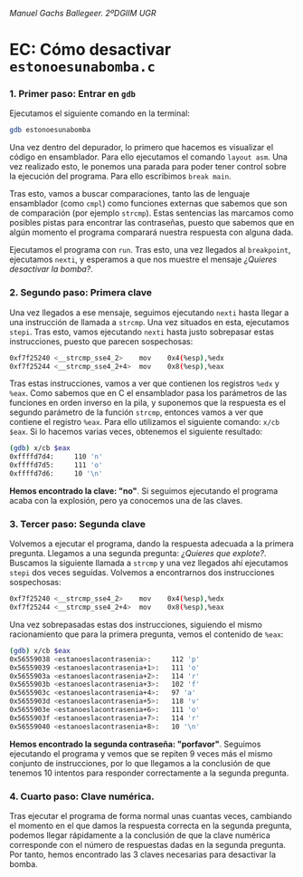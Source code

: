 *Manuel Gachs Ballegeer. 2ºDGIIM UGR* 

# EC: Cómo desactivar `estonoesunabomba.c`

### 1. Primer paso: Entrar en `gdb`

Ejecutamos el siguiente comando en la terminal:

```bash
gdb estonoesunabomba
```
Una vez dentro del depurador, lo primero que hacemos es visualizar el código en ensamblador. Para ello ejecutamos el comando `layout asm`. Una vez realizado esto, le ponemos una parada para poder tener control sobre la ejecución del programa. Para ello escribimos `break main`.

Tras esto, vamos a buscar comparaciones, tanto las de lenguaje ensamblador (como `cmpl`) como funciones externas que sabemos que son de comparación (por ejemplo `strcmp`). Estas sentencias las marcamos como posibles pistas para encontrar las contraseñas, puesto que sabemos que en algún momento el programa comparará nuestra respuesta con alguna dada.

Ejecutamos el programa con `run`. Tras esto, una vez llegados al `breakpoint`, ejecutamos `nexti`, y esperamos a que nos muestre el mensaje *¿Quieres desactivar la bomba?*.

### 2. Segundo paso: Primera clave

Una vez llegados a ese mensaje, seguimos ejecutando `nexti` hasta llegar a una instrucción de llamada a `strcmp`. Una vez situados en esta, ejecutamos `stepi`. Tras esto, vamos ejecutando `nexti` hasta justo sobrepasar estas instrucciones, puesto que parecen sospechosas:

```bash
0xf7f25240 <__strcmp_sse4_2>    mov    0x4(%esp),%edx
0xf7f25244 <__strcmp_sse4_2+4>  mov    0x8(%esp),%eax
```

Tras estas instrucciones, vamos a ver que contienen los registros `%edx` y `%eax`. Como sabemos que en C el ensamblador pasa los parámetros de las funciones en orden inverso en la pila, y suponemos que la respuesta es el segundo parámetro de la función `strcmp`, entonces vamos a ver que contiene el registro `%eax`. Para ello utilizamos el siguiente comando: `x/cb $eax`. Si lo hacemos varias veces, obtenemos el siguiente resultado:

```bash
(gdb) x/cb $eax
0xffffd7d4:     110 'n'
0xffffd7d5:     111 'o'
0xffffd7d6:     10 '\n'
```

**Hemos encontrado la clave: "no"**. Si seguimos ejecutando el programa acaba con la explosión, pero ya conocemos una de las claves.

### 3. Tercer paso: Segunda clave

Volvemos a ejecutar el programa, dando la respuesta adecuada a la primera pregunta. Llegamos a una segunda pregunta: *¿Quieres que explote?*. Buscamos la siguiente llamada a `strcmp` y una vez llegados ahí ejecutamos `stepi` dos veces seguidas. Volvemos a encontrarnos dos instrucciones sospechosas:

```bash
0xf7f25240 <__strcmp_sse4_2>    mov    0x4(%esp),%edx
0xf7f25244 <__strcmp_sse4_2+4>  mov    0x8(%esp),%eax
```

Una vez sobrepasadas estas dos instrucciones, siguiendo el mismo racionamiento que para la primera pregunta, vemos el contenido de `%eax`:

```bash
(gdb) x/cb $eax
0x56559038 <estanoeslacontrasenia>:     112 'p'
0x56559039 <estanoeslacontrasenia+1>:   111 'o'
0x5655903a <estanoeslacontrasenia+2>:   114 'r'
0x5655903b <estanoeslacontrasenia+3>:   102 'f'
0x5655903c <estanoeslacontrasenia+4>:   97 'a'
0x5655903d <estanoeslacontrasenia+5>:   118 'v'
0x5655903e <estanoeslacontrasenia+6>:   111 'o'
0x5655903f <estanoeslacontrasenia+7>:   114 'r'
0x56559040 <estanoeslacontrasenia+8>:   10 '\n'

```

**Hemos encontrado la segunda contraseña: "porfavor"**. Seguimos ejecutando el programa y vemos que se repiten 9 veces más el mismo conjunto de instrucciones, por lo que llegamos a la conclusión de que tenemos 10 intentos para responder correctamente a la segunda pregunta.

### 4. Cuarto paso: Clave numérica.

Tras ejecutar el programa de forma normal unas cuantas veces, cambiando el momento en el que damos la respuesta correcta en la segunda pregunta, podemos llegar rápidamente a la conclusión de que la clave numérica corresponde con el número de respuestas dadas en la segunda pregunta. Por tanto, hemos encontrado las 3 claves necesarias para desactivar la bomba.